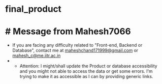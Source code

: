 # final_product
# # Message from Mahesh7066
* If you are facing any difficulty related to "Front-end, Backend or Database", contact me at maheshchand171999@gmail.com or mahesh_c@me.iitr.ac.in
* * Attention: I might/shall update the Product or database accessibility and you might not able to access the data or get some errors. I'm trying to make it as accessible as I can by providing generic links.
